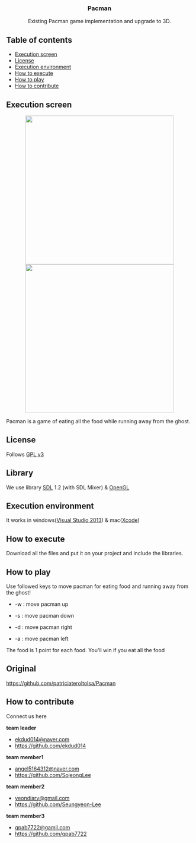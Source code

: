 <h3 align="center">Pacman</h3>
<p align="center">
    Existing Pacman game implementation and upgrade to 3D.
</p>


## Table of contents
- [Execution screen](#execution-screen)
- [License](#license)
- [Execution environment](#execution-environment)
- [How to execute](#how-to-execute)
- [How to play](#how-to-play)
- [How to contribute](#how-to-contribute)


## Execution screen
<p align="center">
<img src="https://cloud.githubusercontent.com/assets/13501499/8998702/20edfafc-3731-11e5-87c3-724d257d680b.PNG" width=400 height=400></img>
<img src="https://cloud.githubusercontent.com/assets/13501499/8998704/250b1ff2-3731-11e5-84e5-c8e1967453cd.PNG" width=400 height=400></img>
</p>
Pacman is a game of eating all the food while running away from the ghost.

## License
Follows [GPL v3](https://github.com/ekdud014/OSS_pacman/blob/master/LICENSE.txt)

## Library
We use library [SDL](https://www.libsdl.org/) 1.2 (with SDL Mixer) & [OpenGL](https://www.opengl.org/)

## Execution environment
It works in windows([Visual Studio 2013](https://msdn.microsoft.com/library/dd831853(v=vs.120).aspx)) & mac([Xcode](https://developer.apple.com/xcode/))

## How to execute
Download all the files and put it on your project and include the libraries.

## How to play
Use followed keys to move pacman for eating food and running away from the ghost!

* -w : move pacman up

* -s : move pacman down

* -d : move pacman right

* -a : move pacman left

The food is 1 point for each food. You'll win if you eat all the food

## Original
https://github.com/patriciateroltolsa/Pacman

## How to contribute
Connect us here

**team leader**  

* <ekdud014@naver.com>
* https://github.com/ekdud014

**team member1**

* <angel5164312@naver.com>
* https://github.com/SojeongLee

**team member2**

* <yeondiary@gmail.com>
* https://github.com/Seungyeon-Lee

**team member3** 

* <qpab7722@gamil.com>
* https://github.com/qpab7722
